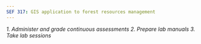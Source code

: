 ```yaml
---
SEF 317: GIS application to forest resources management
---
```


_1. Administer and grade continuous assessments_
_2. Prepare lab manuals_
_3. Take lab sessions_
